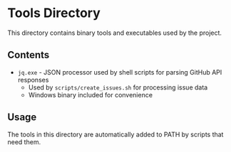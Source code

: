 # Tools Directory

This directory contains binary tools and executables used by the project.

## Contents

- `jq.exe` - JSON processor used by shell scripts for parsing GitHub API responses
  - Used by `scripts/create_issues.sh` for processing issue data
  - Windows binary included for convenience

## Usage

The tools in this directory are automatically added to PATH by scripts that need them.
